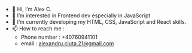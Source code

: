 - 👋 Hi, I’m Alex C.
- 👀 I’m interested in Frontend dev especially in JavaScript
- 🌱 I’m currently developing my HTML, CSS, JavaScript and React skills.
- 📫 How to reach me :
    - Phone number : +40760941101
    - email : alexandru.ciuta.21@gmail.com

<!---
AlexC41/AlexC41 is a ✨ special ✨ repository because its `README.md` (this file) appears on your GitHub profile.
You can click the Preview link to take a look at your changes.
--->
